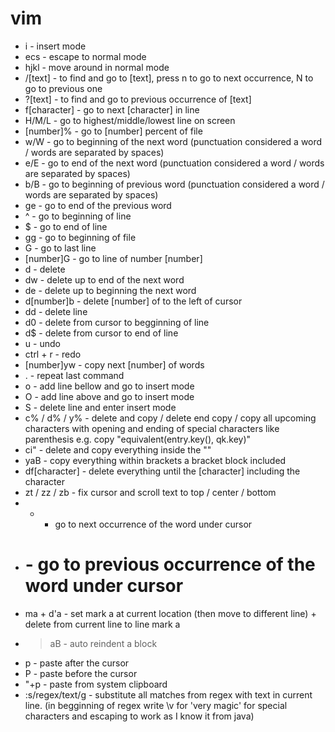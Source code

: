 # vim
* i - insert mode
* ecs - escape to normal mode
* hjkl - move around in normal mode
* /[text] - to find and go to [text], press n to go to  next occurrence, N to go to previous one
* ?[text] - to find and go to previous occurrence of [text]
* f[character] - go to next [character] in line
* H/M/L - go to highest/middle/lowest line on screen
* [number]% - go to [number] percent of file
* w/W - go to beginning of the next word (punctuation considered a word / words are separated by spaces)
* e/E - go to end of the next word (punctuation considered a word / words are separated by spaces)
* b/B - go to beginning of previous word (punctuation considered a word / words are separated by spaces)
* ge - go to end of the previous word
* ^ - go to beginning of line
* $ - go to end of line
* gg - go to beginning of file
* G - go to last line
* [number]G - go to line of number [number]
* d - delete
* dw - delete up to end of the next word
* de - delete up to beginning the next word
* d[number]b - delete [number] of to the left of cursor
* dd - delete line
* d0 - delete from cursor to begginning of line
* d$ - delete from cursor to end of line
* u - undo
* ctrl + r - redo
* [number]yw - copy next [number] of words
* . - repeat last command
* o - add line bellow and go to insert mode
* O - add line above and go to insert mode
* S - delete line and enter insert mode
* c% / d% / y% - delete and copy / delete end copy / copy all upcoming characters with opening and ending of special characters like parenthesis e.g. copy "equivalent(entry.key(), qk.key)"
* ci" - delete and copy everything inside the ""
* yaB - copy everything within brackets a bracket block included
* df[character] - delete everything until the [character] including the character
* zt / zz / zb - fix cursor and scroll text to top / center / bottom
* * - go to next occurrence of the word under cursor
* # - go to previous occurrence of the word under cursor
* ma + d'a - set mark a at current location (then move to different line) + delete from current line to line mark a
* >aB - auto reindent a block
* p - paste after the cursor
* P - paste before the cursor
* "+p - paste from system clipboard
* :s/regex/text/g - substitute all matches from regex with text in current line. (in begginning of regex write \v for 'very magic' for special characters and escaping to work as I know it from java)
